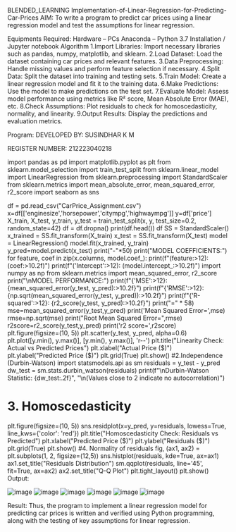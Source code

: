 BLENDED_LEARNING
Implementation-of-Linear-Regression-for-Predicting-Car-Prices
AIM:
To write a program to predict car prices using a linear regression model and test the assumptions for linear regression.

Equipments Required:
Hardware – PCs
Anaconda – Python 3.7 Installation / Jupyter notebook
Algorithm
1.Import Libraries: Import necessary libraries such as pandas, numpy, matplotlib, and sklearn. 2.Load Dataset: Load the dataset containing car prices and relevant features. 3.Data Preprocessing: Handle missing values and perform feature selection if necessary. 4.Split Data: Split the dataset into training and testing sets. 5.Train Model: Create a linear regression model and fit it to the training data. 6.Make Predictions: Use the model to make predictions on the test set. 7.Evaluate Model: Assess model performance using metrics like R² score, Mean Absolute Error (MAE), etc. 8.Check Assumptions: Plot residuals to check for homoscedasticity, normality, and linearity. 9.Output Results: Display the predictions and evaluation metrics.

Program:
DEVELOPED BY: SUSINDHAR K M

REGISTER NUMBER: 212223040218

import pandas as pd
import matplotlib.pyplot as plt
from sklearn.model_selection import train_test_split
from sklearn.linear_model import LinearRegression
from sklearn.preprocessing import StandardScaler
from sklearn.metrics import mean_absolute_error, mean_squared_error, r2_score
import seaborn as sns

df = pd.read_csv("CarPrice_Assignment.csv")
x=df[['enginesize','horsepower','citympg','highwaympg']]
y=df['price']
X_train, X_test, y_train, y_test = train_test_split(x, y, test_size=0.2, random_state=42)
df = df.dropna()
print(df.head())
df
SS = StandardScaler()
x_trained = SS.fit_transform(X_train)
x_test = SS.fit_transform(X_test)
model = LinearRegression()
model.fit(x_trained, y_train)
y_pred=model.predict(x_test)
print("-"*50)
print("MODEL COEFFICIENTS:")
for feature, coef in zip(x.columns, model.coef_):
    print(f"(feature:>12): (coef:>10.2f)")
print(f"('Intercept':>12): (model.intercept_:>10.2f)")
import numpy as np
from sklearn.metrics import mean_squared_error, r2_score
print("\nMODEL PERFORMANCE:")
print(f"{'MSE':>12}: {mean_squared_error(y_test, y_pred):>10.2f}")
print(f"{'RMSE':>12}: {np.sqrt(mean_squared_error(y_test, y_pred)):>10.2f}")
print(f"{'R-squared':>12}: {r2_score(y_test, y_pred):>10.2f}")
print("=" * 58)
mse=mean_squared_error(y_test,y_pred)
print('Mean Squared Error=',mse)
rmse=np.sqrt(mse)
print("Root Mean Squared Error=",rmse)
r2score=r2_score(y_test,y_pred)
print('r2 score=',r2score)
plt.figure(figsize=(10, 5))
plt.scatter(y_test, y_pred, alpha=0.6)
plt.plot([y.min(), y.max()], [y.min(), y.max()], 'r--')
plt.title("Linearity Check: Actual vs Predicted Prices") 
plt.xlabel("Actual Price ($)")
plt.ylabel("Predicted Price ($)")
plt.grid(True)
plt.show()
#2.Independence (Durbin-Watson)
import statsmodels.api as sm
residuals = y_test - y_pred
dw_test = sm.stats.durbin_watson(residuals)
print(f"\nDurbin-Watson Statistic: {dw_test:.2f}",
"\n(Values close to 2 indicate no autocorrelation)")
# 3. Homoscedasticity
plt.figure(figsize=(10, 5))
sns.residplot(x=y_pred, y=residuals, lowess=True, line_kws={'color': 'red'})
plt.title("Homoscedasticity Check: Residuals vs Predicted")
plt.xlabel("Predicted Price ($)")
plt.ylabel("Residuals ($)")
plt.grid(True)
plt.show()
#4. Normality of residuals
fig, (ax1, ax2) = plt.subplots(1, 2, figsize=(12,5))
sns.histplot(residuals, kde=True, ax=ax1)
ax1.set_title("Residuals Distribution")
sm.qqplot(residuals, line='45', fit=True, ax=ax2)
ax2.set_title("Q-Q Plot")
plt.tight_layout()
plt.show()
Output:

![image](https://github.com/user-attachments/assets/f59f7d4c-13d1-4ced-81cb-c2f0746ee591)
![image](https://github.com/user-attachments/assets/5c5e2758-35ec-4dc2-baac-c27b7c87c4dc)
![image](https://github.com/user-attachments/assets/c17c86ce-53ec-4409-94cc-18e11320cb2a)
![image](https://github.com/user-attachments/assets/c8bdedd0-af2a-4a11-92ff-da3dafe37480)
![image](https://github.com/user-attachments/assets/4f46dbf5-cc1c-4492-b93b-29e977b131df)
![image](https://github.com/user-attachments/assets/c5d3e42c-770f-49ac-a6cb-72483ec3df3a)



Result:
Thus, the program to implement a linear regression model for predicting car prices is written and verified using Python programming, along with the testing of key assumptions for linear regression.

